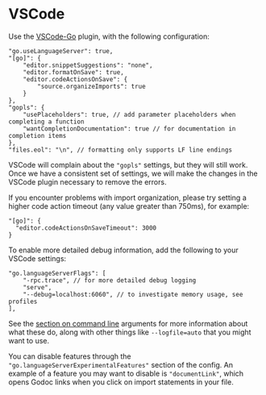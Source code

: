 # VSCode

Use the [VSCode-Go] plugin, with the following configuration:

```json5
"go.useLanguageServer": true,
"[go]": {
    "editor.snippetSuggestions": "none",
    "editor.formatOnSave": true,
    "editor.codeActionsOnSave": {
        "source.organizeImports": true
    }
},
"gopls": {
    "usePlaceholders": true, // add parameter placeholders when completing a function
    "wantCompletionDocumentation": true // for documentation in completion items
},
"files.eol": "\n", // formatting only supports LF line endings
```

VSCode will complain about the `"gopls"` settings, but they will still work. Once we have a consistent set of settings, we will make the changes in the VSCode plugin necessary to remove the errors.

If you encounter problems with import organization, please try setting a higher code action timeout (any value greater than 750ms), for example:

```json5
"[go]": {
  "editor.codeActionsOnSaveTimeout": 3000
}
```

To enable more detailed debug information, add the following to your VSCode settings:

```json5
"go.languageServerFlags": [
    "-rpc.trace", // for more detailed debug logging
    "serve",
    "--debug=localhost:6060", // to investigate memory usage, see profiles
],
```

See the [section on command line](user.md#command-line) arguments for more information about what these do, along with other things like `--logfile=auto` that you might want to use.

You can disable features through the `"go.languageServerExperimentalFeatures"` section of the config. An example of a feature you may want to disable is `"documentLink"`, which opens Godoc links when you click on import statements in your file.


[VSCode-Go]: https://github.com/microsoft/vscode-go
